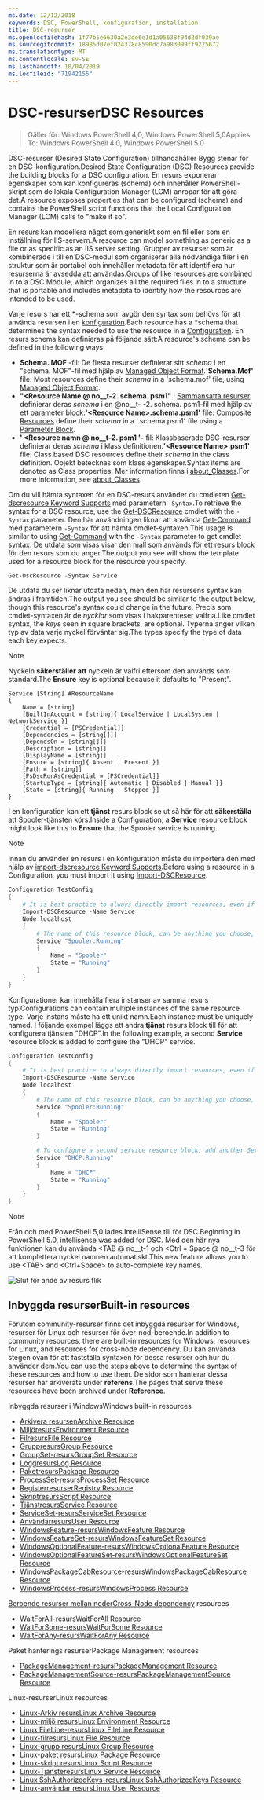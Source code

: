 ```yaml
---
ms.date: 12/12/2018
keywords: DSC, PowerShell, konfiguration, installation
title: DSC-resurser
ms.openlocfilehash: 1f77b5e6630a2e3de6e1d1a05638f94d2df039ae
ms.sourcegitcommit: 18985d07ef024378c8590dc7a983099ff9225672
ms.translationtype: MT
ms.contentlocale: sv-SE
ms.lasthandoff: 10/04/2019
ms.locfileid: "71942155"
---
```

# <a name="dsc-resources"></a><span data-ttu-id="76c77-103">DSC-resurser</span><span class="sxs-lookup"><span data-stu-id="76c77-103">DSC Resources</span></span>

><span data-ttu-id="76c77-104">Gäller för: Windows PowerShell 4,0, Windows PowerShell 5,0</span><span class="sxs-lookup"><span data-stu-id="76c77-104">Applies To: Windows PowerShell 4.0, Windows PowerShell 5.0</span></span>

<span data-ttu-id="76c77-105">DSC-resurser (Desired State Configuration) tillhandahåller Bygg stenar för en DSC-konfiguration.</span><span class="sxs-lookup"><span data-stu-id="76c77-105">Desired State Configuration (DSC) Resources provide the building blocks for a DSC configuration.</span></span> <span data-ttu-id="76c77-106">En resurs exponerar egenskaper som kan konfigureras (schema) och innehåller PowerShell-skript som de lokala Configuration Manager (LCM) anropar för att göra det.</span><span class="sxs-lookup"><span data-stu-id="76c77-106">A resource exposes properties that can be configured (schema) and contains the PowerShell script functions that the Local Configuration Manager (LCM) calls to "make it so".</span></span>

<span data-ttu-id="76c77-107">En resurs kan modellera något som generiskt som en fil eller som en inställning för IIS-servern.</span><span class="sxs-lookup"><span data-stu-id="76c77-107">A resource can model something as generic as a file or as specific as an IIS server setting.</span></span>  <span data-ttu-id="76c77-108">Grupper av resurser som är kombinerade i till en DSC-modul som organiserar alla nödvändiga filer i en struktur som är portabel och innehåller metadata för att identifiera hur resurserna är avsedda att användas.</span><span class="sxs-lookup"><span data-stu-id="76c77-108">Groups of like resources are combined in to a DSC Module, which organizes all the required files in to a structure that is portable and includes metadata to identify how the resources are intended to be used.</span></span>

<span data-ttu-id="76c77-109">Varje resurs har ett \*-schema som avgör den syntax som behövs för att använda resursen i en [konfiguration](../configurations/configurations.md).</span><span class="sxs-lookup"><span data-stu-id="76c77-109">Each resource has a \*schema that determines the syntax needed to use the resource in a [Configuration](../configurations/configurations.md).</span></span> <span data-ttu-id="76c77-110">En resurs schema kan definieras på följande sätt:</span><span class="sxs-lookup"><span data-stu-id="76c77-110">A resource's schema can be defined in the following ways:</span></span>

- <span data-ttu-id="76c77-111">**Schema. MOF** -fil: De flesta resurser definierar sitt *schema* i en "schema. MOF"-fil med hjälp av [Managed Object Format](/windows/desktop/wmisdk/managed-object-format--mof-).</span><span class="sxs-lookup"><span data-stu-id="76c77-111">**'Schema.Mof'** file: Most resources define their *schema* in a 'schema.mof' file, using [Managed Object Format](/windows/desktop/wmisdk/managed-object-format--mof-).</span></span>
- <span data-ttu-id="76c77-112">**"\<Resource Name @ no__t-2. schema. psm1"** : [Sammansatta resurser](../configurations/compositeConfigs.md) definierar deras *schema* i en @no__t- -2. schema. psm1-fil med hjälp av ett [parameter block](/powershell/module/microsoft.powershell.core/about/about_functions?view=powershell-6#functions-with-parameters).</span><span class="sxs-lookup"><span data-stu-id="76c77-112">**'\<Resource Name\>.schema.psm1'** file: [Composite Resources](../configurations/compositeConfigs.md) define their *schema* in a '<ResourceName>.schema.psm1' file using a [Parameter Block](/powershell/module/microsoft.powershell.core/about/about_functions?view=powershell-6#functions-with-parameters).</span></span>
- <span data-ttu-id="76c77-113">**' \<Resource namn @ no__t-2. psm1 '-** fil: Klassbaserade DSC-resurser definierar deras *schema* i klass definitionen.</span><span class="sxs-lookup"><span data-stu-id="76c77-113">**'\<Resource Name\>.psm1'** file: Class based DSC resources define their *schema* in the class definition.</span></span> <span data-ttu-id="76c77-114">Objekt betecknas som klass egenskaper.</span><span class="sxs-lookup"><span data-stu-id="76c77-114">Syntax items are denoted as Class properties.</span></span> <span data-ttu-id="76c77-115">Mer information finns i [about_Classes](/powershell/module/psdesiredstateconfiguration/about/about_classes_and_dsc).</span><span class="sxs-lookup"><span data-stu-id="76c77-115">For more information, see [about_Classes](/powershell/module/psdesiredstateconfiguration/about/about_classes_and_dsc).</span></span>

<span data-ttu-id="76c77-116">Om du vill hämta syntaxen för en DSC-resurs använder du cmdleten [Get-dscresource Keyword Supports](/powershell/module/PSDesiredStateConfiguration/Get-DscResource) med parametern `-Syntax`.</span><span class="sxs-lookup"><span data-stu-id="76c77-116">To retrieve the syntax for a DSC resource, use the [Get-DSCResource](/powershell/module/PSDesiredStateConfiguration/Get-DscResource) cmdlet with the `-Syntax` parameter.</span></span> <span data-ttu-id="76c77-117">Den här användningen liknar att använda [Get-Command](/powershell/module/microsoft.powershell.core/get-command) med parametern `-Syntax` för att hämta cmdlet-syntaxen.</span><span class="sxs-lookup"><span data-stu-id="76c77-117">This usage is similar to using [Get-Command](/powershell/module/microsoft.powershell.core/get-command) with the `-Syntax` parameter to get cmdlet syntax.</span></span> <span data-ttu-id="76c77-118">De utdata som visas visar den mall som används för ett resurs block för den resurs som du anger.</span><span class="sxs-lookup"><span data-stu-id="76c77-118">The output you see will show the template used for a resource block for the resource you specify.</span></span>

```powershell
Get-DscResource -Syntax Service
```

<span data-ttu-id="76c77-119">De utdata du ser liknar utdata nedan, men den här resursens syntax kan ändras i framtiden.</span><span class="sxs-lookup"><span data-stu-id="76c77-119">The output you see should be similar to the output below, though this resource's syntax could change in the future.</span></span> <span data-ttu-id="76c77-120">Precis som cmdlet-syntaxen är de *nycklar* som visas i hakparenteser valfria.</span><span class="sxs-lookup"><span data-stu-id="76c77-120">Like cmdlet syntax, the *keys* seen in square brackets, are optional.</span></span> <span data-ttu-id="76c77-121">Typerna anger vilken typ av data varje nyckel förväntar sig.</span><span class="sxs-lookup"><span data-stu-id="76c77-121">The types specify the type of data each key expects.</span></span>

> [!NOTE]
> <span data-ttu-id="76c77-122">Nyckeln **säkerställer att** nyckeln är valfri eftersom den används som standard.</span><span class="sxs-lookup"><span data-stu-id="76c77-122">The **Ensure** key is optional because it defaults to "Present".</span></span>

```output
Service [String] #ResourceName
{
    Name = [string]
    [BuiltInAccount = [string]{ LocalService | LocalSystem | NetworkService }]
    [Credential = [PSCredential]]
    [Dependencies = [string[]]]
    [DependsOn = [string[]]]
    [Description = [string]]
    [DisplayName = [string]]
    [Ensure = [string]{ Absent | Present }]
    [Path = [string]]
    [PsDscRunAsCredential = [PSCredential]]
    [StartupType = [string]{ Automatic | Disabled | Manual }]
    [State = [string]{ Running | Stopped }]
}
```

<span data-ttu-id="76c77-123">I en konfiguration kan ett **tjänst** resurs block se ut så här för att **säkerställa** att Spooler-tjänsten körs.</span><span class="sxs-lookup"><span data-stu-id="76c77-123">Inside a Configuration, a **Service** resource block might look like this to **Ensure** that the Spooler service is running.</span></span>

> [!NOTE]
> <span data-ttu-id="76c77-124">Innan du använder en resurs i en konfiguration måste du importera den med hjälp av [import-dscresource Keyword Supports](../configurations/import-dscresource.md).</span><span class="sxs-lookup"><span data-stu-id="76c77-124">Before using a resource in a Configuration, you must import it using [Import-DSCResource](../configurations/import-dscresource.md).</span></span>

```powershell
Configuration TestConfig
{
    # It is best practice to always directly import resources, even if the resource is a built-in resource.
    Import-DSCResource -Name Service
    Node localhost
    {
        # The name of this resource block, can be anything you choose, as long as it is of type [String] as indicated by the schema.
        Service "Spooler:Running"
        {
            Name = "Spooler"
            State = "Running"
        }
    }
}
```

<span data-ttu-id="76c77-125">Konfigurationer kan innehålla flera instanser av samma resurs typ.</span><span class="sxs-lookup"><span data-stu-id="76c77-125">Configurations can contain multiple instances of the same resource type.</span></span> <span data-ttu-id="76c77-126">Varje instans måste ha ett unikt namn.</span><span class="sxs-lookup"><span data-stu-id="76c77-126">Each instance must be uniquely named.</span></span> <span data-ttu-id="76c77-127">I följande exempel läggs ett andra **tjänst** resurs block till för att konfigurera tjänsten "DHCP".</span><span class="sxs-lookup"><span data-stu-id="76c77-127">In the following example, a second **Service** resource block is added to configure the "DHCP" service.</span></span>

```powershell
Configuration TestConfig
{
    # It is best practice to always directly import resources, even if the resource is a built-in resource.
    Import-DSCResource -Name Service
    Node localhost
    {
        # The name of this resource block, can be anything you choose, as long as it is of type [String] as indicated by the schema.
        Service "Spooler:Running"
        {
            Name = "Spooler"
            State = "Running"
        }

        # To configure a second service resource block, add another Service resource block and use a unique name.
        Service "DHCP:Running"
        {
            Name = "DHCP"
            State = "Running"
        }
    }
}
```

> [!NOTE]
> <span data-ttu-id="76c77-128">Från och med PowerShell 5,0 lades IntelliSense till för DSC.</span><span class="sxs-lookup"><span data-stu-id="76c77-128">Beginning in PowerShell 5.0, intellisense was added for DSC.</span></span> <span data-ttu-id="76c77-129">Med den här nya funktionen kan du använda \<TAB @ no__t-1 och \<Ctrl + Space @ no__t-3 för att komplettera nyckel namnen automatiskt.</span><span class="sxs-lookup"><span data-stu-id="76c77-129">This new feature allows you to use \<TAB\> and \<Ctrl+Space\> to auto-complete key names.</span></span>

![Slut för ande av resurs flik](../media/resource-tabcompletion.png)

## <a name="built-in-resources"></a><span data-ttu-id="76c77-131">Inbyggda resurser</span><span class="sxs-lookup"><span data-stu-id="76c77-131">Built-in resources</span></span>

<span data-ttu-id="76c77-132">Förutom community-resurser finns det inbyggda resurser för Windows, resurser för Linux och resurser för över-nod-beroende.</span><span class="sxs-lookup"><span data-stu-id="76c77-132">In addition to community resources, there are built-in resources for Windows, resources for Linux, and resources for cross-node dependency.</span></span> <span data-ttu-id="76c77-133">Du kan använda stegen ovan för att fastställa syntaxen för dessa resurser och hur du använder dem.</span><span class="sxs-lookup"><span data-stu-id="76c77-133">You can use the steps above to determine the syntax of these resources and how to use them.</span></span> <span data-ttu-id="76c77-134">De sidor som hanterar dessa resurser har arkiverats under **referens**.</span><span class="sxs-lookup"><span data-stu-id="76c77-134">The pages that serve these resources have been archived under **Reference**.</span></span>

<span data-ttu-id="76c77-135">Inbyggda resurser i Windows</span><span class="sxs-lookup"><span data-stu-id="76c77-135">Windows built-in resources</span></span>

* [<span data-ttu-id="76c77-136">Arkivera resursen</span><span class="sxs-lookup"><span data-stu-id="76c77-136">Archive Resource</span></span>](../reference/resources/windows/archiveResource.md)
* [<span data-ttu-id="76c77-137">Miljöresurs</span><span class="sxs-lookup"><span data-stu-id="76c77-137">Environment Resource</span></span>](../reference/resources/windows/environmentResource.md)
* [<span data-ttu-id="76c77-138">Filresurs</span><span class="sxs-lookup"><span data-stu-id="76c77-138">File Resource</span></span>](../reference/resources/windows/fileResource.md)
* [<span data-ttu-id="76c77-139">Gruppresurs</span><span class="sxs-lookup"><span data-stu-id="76c77-139">Group Resource</span></span>](../reference/resources/windows/groupResource.md)
* [<span data-ttu-id="76c77-140">GroupSet-resurs</span><span class="sxs-lookup"><span data-stu-id="76c77-140">GroupSet Resource</span></span>](../reference/resources/windows/groupSetResource.md)
* [<span data-ttu-id="76c77-141">Loggresurs</span><span class="sxs-lookup"><span data-stu-id="76c77-141">Log Resource</span></span>](../reference/resources/windows/logResource.md)
* [<span data-ttu-id="76c77-142">Paketresurs</span><span class="sxs-lookup"><span data-stu-id="76c77-142">Package Resource</span></span>](../reference/resources/windows/packageResource.md)
* [<span data-ttu-id="76c77-143">ProcessSet-resurs</span><span class="sxs-lookup"><span data-stu-id="76c77-143">ProcessSet Resource</span></span>](../reference/resources/windows/ProcessSetResource.md)
* [<span data-ttu-id="76c77-144">Registerresurser</span><span class="sxs-lookup"><span data-stu-id="76c77-144">Registry Resource</span></span>](../reference/resources/windows/registryResource.md)
* [<span data-ttu-id="76c77-145">Skriptresurs</span><span class="sxs-lookup"><span data-stu-id="76c77-145">Script Resource</span></span>](../reference/resources/windows/scriptResource.md)
* [<span data-ttu-id="76c77-146">Tjänstresurs</span><span class="sxs-lookup"><span data-stu-id="76c77-146">Service Resource</span></span>](../reference/resources/windows/serviceResource.md)
* [<span data-ttu-id="76c77-147">ServiceSet-resurs</span><span class="sxs-lookup"><span data-stu-id="76c77-147">ServiceSet Resource</span></span>](../reference/resources/windows/serviceSetResource.md)
* [<span data-ttu-id="76c77-148">Användarresurs</span><span class="sxs-lookup"><span data-stu-id="76c77-148">User Resource</span></span>](../reference/resources/windows/userResource.md)
* [<span data-ttu-id="76c77-149">WindowsFeature-resurs</span><span class="sxs-lookup"><span data-stu-id="76c77-149">WindowsFeature Resource</span></span>](../reference/resources/windows/windowsFeatureResource.md)
* [<span data-ttu-id="76c77-150">WindowsFeatureSet-resurs</span><span class="sxs-lookup"><span data-stu-id="76c77-150">WindowsFeatureSet Resource</span></span>](../reference/resources/windows/windowsFeatureSetResource.md)
* [<span data-ttu-id="76c77-151">WindowsOptionalFeature-resurs</span><span class="sxs-lookup"><span data-stu-id="76c77-151">WindowsOptionalFeature Resource</span></span>](../reference/resources/windows/windowsOptionalFeatureResource.md)
* [<span data-ttu-id="76c77-152">WindowsOptionalFeatureSet-resurs</span><span class="sxs-lookup"><span data-stu-id="76c77-152">WindowsOptionalFeatureSet Resource</span></span>](../reference/resources/windows/windowsOptionalFeatureSetResource.md)
* [<span data-ttu-id="76c77-153">WindowsPackageCabResource-resurs</span><span class="sxs-lookup"><span data-stu-id="76c77-153">WindowsPackageCabResource Resource</span></span>](../reference/resources/windows/windowsPackageCabResource.md)
* [<span data-ttu-id="76c77-154">WindowsProcess-resurs</span><span class="sxs-lookup"><span data-stu-id="76c77-154">WindowsProcess Resource</span></span>](../reference/resources/windows/windowsProcessResource.md)

<span data-ttu-id="76c77-155">[Beroende resurser mellan noder](../configurations/crossNodeDependencies.md)</span><span class="sxs-lookup"><span data-stu-id="76c77-155">[Cross-Node dependency](../configurations/crossNodeDependencies.md) resources</span></span>

* [<span data-ttu-id="76c77-156">WaitForAll-resurs</span><span class="sxs-lookup"><span data-stu-id="76c77-156">WaitForAll Resource</span></span>](../reference/resources/windows/waitForAllResource.md)
* [<span data-ttu-id="76c77-157">WaitForSome-resurs</span><span class="sxs-lookup"><span data-stu-id="76c77-157">WaitForSome Resource</span></span>](../reference/resources/windows/waitForSomeResource.md)
* [<span data-ttu-id="76c77-158">WaitForAny-resurs</span><span class="sxs-lookup"><span data-stu-id="76c77-158">WaitForAny Resource</span></span>](../reference/resources/windows/waitForAnyResource.md)

<span data-ttu-id="76c77-159">Paket hanterings resurser</span><span class="sxs-lookup"><span data-stu-id="76c77-159">Package Management resources</span></span>

* [<span data-ttu-id="76c77-160">PackageManagement-resurs</span><span class="sxs-lookup"><span data-stu-id="76c77-160">PackageManagement Resource</span></span>](../reference/resources/packagemanagement/PackageManagementDscResource.md)
* [<span data-ttu-id="76c77-161">PackageManagementSource-resurs</span><span class="sxs-lookup"><span data-stu-id="76c77-161">PackageManagementSource Resource</span></span>](../reference/resources/packagemanagement/PackageManagementSourceDscResource.md)

<span data-ttu-id="76c77-162">Linux-resurser</span><span class="sxs-lookup"><span data-stu-id="76c77-162">Linux resources</span></span>

* [<span data-ttu-id="76c77-163">Linux-Arkiv resurs</span><span class="sxs-lookup"><span data-stu-id="76c77-163">Linux Archive Resource</span></span>](../reference/resources/linux/lnxArchiveResource.md)
* [<span data-ttu-id="76c77-164">Linux-miljö resurs</span><span class="sxs-lookup"><span data-stu-id="76c77-164">Linux Environment Resource</span></span>](../reference/resources/linux/lnxEnvironmentResource.md)
* [<span data-ttu-id="76c77-165">Linux FileLine-resurs</span><span class="sxs-lookup"><span data-stu-id="76c77-165">Linux FileLine Resource</span></span>](../reference/resources/linux/lnxFileLineResource.md)
* [<span data-ttu-id="76c77-166">Linux-filresurs</span><span class="sxs-lookup"><span data-stu-id="76c77-166">Linux File Resource</span></span>](../reference/resources/linux/lnxFileResource.md)
* [<span data-ttu-id="76c77-167">Linux-grupp resurs</span><span class="sxs-lookup"><span data-stu-id="76c77-167">Linux Group Resource</span></span>](../reference/resources/linux/lnxGroupResource.md)
* [<span data-ttu-id="76c77-168">Linux-paket resurs</span><span class="sxs-lookup"><span data-stu-id="76c77-168">Linux Package Resource</span></span>](../reference/resources/linux/lnxPackageResource.md)
* [<span data-ttu-id="76c77-169">Linux-skript resurs</span><span class="sxs-lookup"><span data-stu-id="76c77-169">Linux Script Resource</span></span>](../reference/resources/linux/lnxScriptResource.md)
* [<span data-ttu-id="76c77-170">Linux-Tjänsteresurs</span><span class="sxs-lookup"><span data-stu-id="76c77-170">Linux Service Resource</span></span>](../reference/resources/linux/lnxServiceResource.md)
* [<span data-ttu-id="76c77-171">Linux SshAuthorizedKeys-resurs</span><span class="sxs-lookup"><span data-stu-id="76c77-171">Linux SshAuthorizedKeys Resource</span></span>](../reference/resources/linux/lnxSshAuthorizedKeysResource.md)
* [<span data-ttu-id="76c77-172">Linux-användar resurs</span><span class="sxs-lookup"><span data-stu-id="76c77-172">Linux User Resource</span></span>](../reference/resources/linux/lnxUserResource.md)
